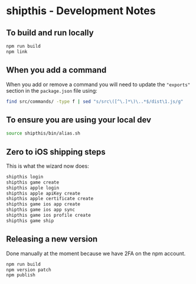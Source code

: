 # shipthis - Development Notes

## To build and run locally

```bash
npm run build
npm link
```

## When you add a command

When you add or remove a command you will need to update the `"exports"` section in the `package.json` file using:

```bash
find src/commands/ -type f | sed "s/src\([^\.]*\)\..*$/dist\1.js/g"
```

## To ensure you are using your local dev

```bash
source shipthis/bin/alias.sh
```

## Zero to iOS shipping steps

This is what the wizard now does:

```bash
shipthis login
shipthis game create
shipthis apple login
shipthis apple apiKey create
shipthis apple certificate create
shipthis game ios app create
shipthis game ios app sync
shipthis game ios profile create
shipthis game ship
```

## Releasing a new version

Done manually at the moment because we have 2FA on the npm account.

```bash
npm run build
npm version patch
npm publish
```
